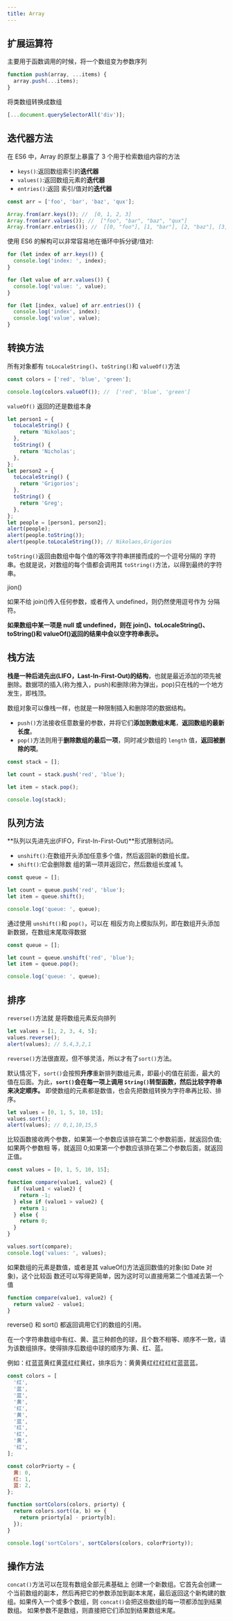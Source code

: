 ```yaml
---
title: Array
---
```


## 扩展运算符

主要用于函数调用的时候，将一个数组变为参数序列

```js
function push(array, ...items) {
  array.push(...items);
}
```

将类数组转换成数组

```js
[...document.querySelectorAll('div')];
```

## 迭代器方法

在 ES6 中，Array 的原型上暴露了 3 个用于检索数组内容的方法

- `keys()`:返回数组索引的**迭代器**
- `values()`:返回数组元素的**迭代器**
- `entries()`:返回 索引/值对的**迭代器**

```js
const arr = ['foo', 'bar', 'baz', 'qux'];

Array.from(arr.keys()); //  [0, 1, 2, 3]
Array.from(arr.values()); //  ["foo", "bar", "baz", "qux"]
Array.from(arr.entries()); //  [[0, "foo"], [1, "bar"], [2, "baz"], [3, "qux"]]
```

使用 ES6 的解构可以非常容易地在循环中拆分键/值对:

```js
for (let index of arr.keys()) {
  console.log('index: ', index);
}

for (let value of arr.values()) {
  console.log('value: ', value);
}

for (let [index, value] of arr.entries()) {
  console.log('index', index);
  console.log('value', value);
}
```

## 转换方法

所有对象都有 `toLocaleString()`、`toString()`和 `valueOf()`方法

```js
const colors = ['red', 'blue', 'green'];

console.log(colors.valueOf()); //  ['red', 'blue', 'green']
```

`valueOf()` 返回的还是数组本身

```js
let person1 = {
  toLocaleString() {
    return 'Nikolaos';
  },
  toString() {
    return 'Nicholas';
  },
};
let person2 = {
  toLocaleString() {
    return 'Grigorios';
  },
  toString() {
    return 'Greg';
  },
};
let people = [person1, person2];
alert(people);
alert(people.toString());
alert(people.toLocaleString()); // Nikolaos,Grigorios
```

`toString()`返回由数组中每个值的等效字符串拼接而成的一个逗号分隔的 字符串。也就是说，对数组的每个值都会调用其 `toString()`方法，以得到最终的字符串。

jion()

如果不给 join()传入任何参数，或者传入 undefined，则仍然使用逗号作为 分隔符。

**如果数组中某一项是 null 或 undefined，则在 join()、toLocaleString()、 toString()和 valueOf()返回的结果中会以空字符串表示。**

## 栈方法

**栈是一种后进先出(LIFO，Last-In-First-Out)的结构**，也就是最近添加的项先被删除。数据项的插入(称为推入，push)和删除(称为弹出，pop)只在栈的一个地方发生，即栈顶。

数组对象可以像栈一样，也就是一种限制插入和删除项的数据结构。

- `push()`方法接收任意数量的参数，并将它们**添加到数组末尾**，**返回数组的最新长度**。
- `pop()`方法则用于**删除数组的最后一项**，同时减少数组的 `length` 值，**返回被删除的项**。

```js
const stack = [];

let count = stack.push('red', 'blue');

let item = stack.pop();

console.log(stack);
```

## 队列方法

**队列以先进先出(FIFO，First-In-First-Out)**形式限制访问。

- `unshift()`:在数组开头添加任意多个值，然后返回新的数组长度。
- `shift()`:它会删除数 组的第一项并返回它，然后数组长度减 1。

```js
const queue = [];

let count = queue.push('red', 'blue');
let item = queue.shift();

console.log('queue: ', queue);
```

通过使用 `unshift()`和 `pop()`，可以在 相反方向上模拟队列，即在数组开头添加新数据，在数组末尾取得数据

```js
const queue = [];

let count = queue.unshift('red', 'blue');
let item = queue.pop();

console.log('queue: ', queue);
```

## 排序

`reverse()`方法就 是将数组元素反向排列

```js
let values = [1, 2, 3, 4, 5];
values.reverse();
alert(values); // 5,4,3,2,1
```

`reverse()`方法很直观，但不够灵活，所以才有了`sort()`方法。

默认情况下，`sort()`会按照**升序**重新排列数组元素，即最小的值在前面，最大的值在后面。为此，**`sort()`会在每一项上调用 `String()`转型函数，然后比较字符串来决定顺序。** 即使数组的元素都是数值，也会先把数组转换为字符串再比较、排序。

```js
let values = [0, 1, 5, 10, 15];
values.sort();
alert(values); // 0,1,10,15,5
```

比较函数接收两个参数，如果第一个参数应该排在第二个参数前面，就返回负值;如果两个参数相 等，就返回 0;如果第一个参数应该排在第二个参数后面，就返回正值。

```js
const values = [0, 1, 5, 10, 15];

function compare(value1, value2) {
  if (value1 < value2) {
    return -1;
  } else if (value1 > value2) {
    return 1;
  } else {
    return 0;
  }
}

values.sort(compare);
console.log('values: ', values);
```

如果数组的元素是数值，或者是其 valueOf()方法返回数值的对象(如 Date 对象)，这个比较函 数还可以写得更简单，因为这时可以直接用第二个值减去第一个值

```js
function compare(value1, value2) {
  return value2 - value1;
}
```

<Alert>
reverse() 和 sort() 都返回调用它们的数组的引用。
</Alert>

在一个字符串数组中有红、黄、蓝三种颜色的球，且个数不相等、顺序不一致，请为该数组排序。使得排序后数组中球的顺序为:黄、红、蓝。

例如：红蓝蓝黄红黄蓝红红黄红，排序后为：黄黄黄红红红红红蓝蓝蓝。

```js
const colors = [
  '红',
  '蓝',
  '蓝',
  '黄',
  '红',
  '黄',
  '蓝',
  '红',
  '红',
  '黄',
  '红',
];

const colorPriorty = {
  黄: 0,
  红: 1,
  蓝: 2,
};

function sortColors(colors, priorty) {
  return colors.sort((a, b) => {
    return priorty[a] - priorty[b];
  });
}

console.log('sortColors', sortColors(colors, colorPriorty));
```

## 操作方法

`concat()`方法可以在现有数组全部元素基础上 创建一个新数组。它首先会创建一个当前数组的副本，然后再把它的参数添加到副本末尾，最后返回这个新构建的数组。如果传入一个或多个数组，则 `concat()`会把这些数组的每一项都添加到结果数组。 如果参数不是数组，则直接把它们添加到结果数组末尾。
